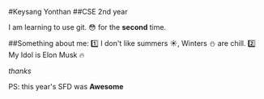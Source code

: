 #Keysang Yonthan
##CSE 2nd year

I am learning to use git. :flushed: for the **second** time.

##Something about me:
:one: I don't like summers :sunny:, Winters :snowman: are chill.
:two: My Idol is Elon Musk :fire:


_thanks_

PS: this year's SFD was **Awesome**
